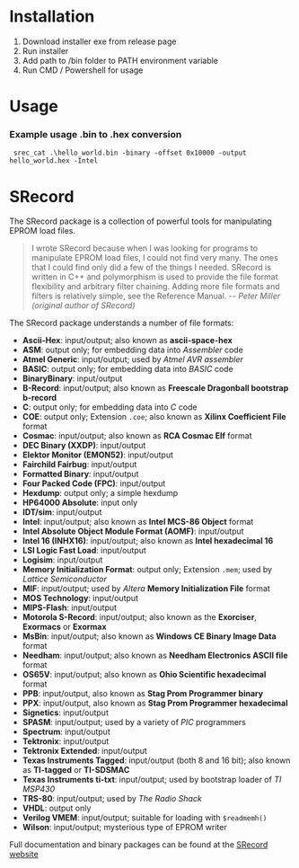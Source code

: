 # Installation
1. Download installer exe from release page
2. Run installer
3. Add path to /bin folder to PATH environment variable
4. Run CMD / Powershell for usage

# Usage
### Example usage .bin to .hex conversion
` srec_cat .\hello_world.bin -binary -offset 0x10000 -output hello_world.hex -Intel`


# SRecord

The SRecord package is a collection of powerful tools for manipulating EPROM load files.

> I wrote SRecord because when I was looking for programs to manipulate EPROM load files, I could not find very many.
> The ones that I could find only did a few of the things I needed. SRecord is written in C++ and polymorphism is
> used to provide the file format flexibility and arbitrary filter chaining. Adding more file formats and filters is
> relatively simple, see the Reference Manual.
> -- *Peter Miller (original author of SRecord)*

The SRecord package understands a number of file formats:

* **Ascii-Hex**: input/output; also known as **ascii-space-hex**
* **ASM**: output only; for embedding data into *Assembler* code
* **Atmel Generic**: input/output; used by *Atmel AVR assembler*
* **BASIC**: output only; for embedding data into *BASIC* code
* **BinaryBinary**: input/output
* **B-Record**: input/output; also known as **Freescale Dragonball bootstrap b-record**
* **C**: output only; for embedding data into *C* code
* **COE**: output only; Extension `.coe`; also known as **Xilinx Coefficient File** format
* **Cosmac**: input/output; also known as **RCA Cosmac Elf** format
* **DEC Binary (XXDP)**: input/output
* **Elektor Monitor (EMON52)**: input/output
* **Fairchild Fairbug**: input/output
* **Formatted Binary**: input/output
* **Four Packed Code (FPC)**: input/output
* **Hexdump**: output only; a simple hexdump
* **HP64000 Absolute**: input only
* **IDT/sim**: input/output
* **Intel**: input/output; also known as **Intel MCS-86 Object** format
* **Intel Absolute Object Module Format (AOMF)**: input/output
* **Intel 16 (INHX16)**: input/output; also known as **Intel hexadecimal 16**
* **LSI Logic Fast Load**: input/output
* **Logisim**: input/output
* **Memory Initialization Format**: output only; Extension `.mem`; used by *Lattice Semiconductor*
* **MIF**: input/output; used by *Altera* **Memory Initialization File** format
* **MOS Technology**: input/output
* **MIPS-Flash**: input/output
* **Motorola S-Record**: input/output; also known as the **Exorciser**, **Exormacs** or **Exormax**
* **MsBin**: input/output; also known as **Windows CE Binary Image Data** format
* **Needham**: input/output; also known as **Needham Electronics ASCII file** format
* **OS65V**: input/output; also known as **Ohio Scientific hexadecimal** format
* **PPB**: input/output, also known as **Stag Prom Programmer binary**
* **PPX**: input/output, also known as **Stag Prom Programmer hexadecimal**
* **Signetics**: input/output
* **SPASM**: input/output; used by a variety of *PIC* programmers
* **Spectrum**: input/output
* **Tektronix**: input/output
* **Tektronix Extended**: input/output
* **Texas Instruments Tagged**: input/output (both 8 and 16 bit); also known as **TI-tagged** or **TI-SDSMAC**
* **Texas Instruments ti-txt**: input/output; used by bootstrap loader of *TI MSP430*
* **TRS-80**: input/output; used by *The Radio Shack*
* **VHDL**: output only
* **Verilog VMEM**: input/output; suitable for loading with `$readmemh()`
* **Wilson**: input/output; mysterious type of EPROM writer

Full documentation and binary packages can be found at the [SRecord website](https://srecord.sourceforge.net/)
